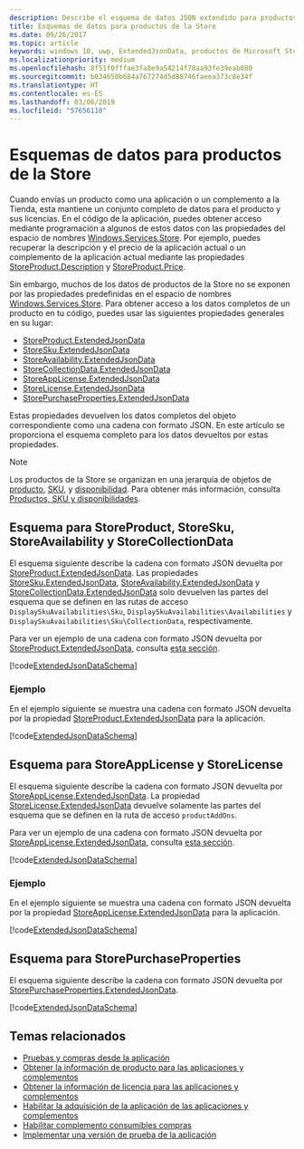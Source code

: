 ```yaml
---
description: Describe el esquema de datos JSON extendido para productos de la Tienda en el espacio de nombres Windows.Services.Store.
title: Esquemas de datos para productos de la Store
ms.date: 09/26/2017
ms.topic: article
keywords: windows 10, uwp, ExtendedJsonData, productos de Microsoft Store, esquema
ms.localizationpriority: medium
ms.openlocfilehash: 8f51f0fffae3fa8e9a54214f78aa93fe39eab080
ms.sourcegitcommit: b034650b684a767274d5d88746faeea373c8e34f
ms.translationtype: HT
ms.contentlocale: es-ES
ms.lasthandoff: 03/06/2019
ms.locfileid: "57656110"
---
```

# <a name="data-schemas-for-store-products"></a>Esquemas de datos para productos de la Store

Cuando envías un producto como una aplicación o un complemento a la Tienda, esta mantiene un conjunto completo de datos para el producto y sus licencias. En el código de la aplicación, puedes obtener acceso mediante programación a algunos de estos datos con las propiedades del espacio de nombres [Windows.Services.Store](https://msdn.microsoft.com/library/windows/apps/windows.services.store.aspx). Por ejemplo, puedes recuperar la descripción y el precio de la aplicación actual o un complemento de la aplicación actual mediante las propiedades [StoreProduct.Description](https://docs.microsoft.com/uwp/api/windows.services.store.storeproduct.Description) y [StoreProduct.Price](https://docs.microsoft.com/uwp/api/windows.services.store.storeproduct.Price).

Sin embargo, muchos de los datos de productos de la Store no se exponen por las propiedades predefinidas en el espacio de nombres [Windows.Services.Store](https://msdn.microsoft.com/library/windows/apps/windows.services.store.aspx). Para obtener acceso a los datos completos de un producto en tu código, puedes usar las siguientes propiedades generales en su lugar:

* [StoreProduct.ExtendedJsonData](https://docs.microsoft.com/uwp/api/windows.services.store.storeproduct.ExtendedJsonData)
* [StoreSku.ExtendedJsonData](https://docs.microsoft.com/uwp/api/windows.services.store.storesku.ExtendedJsonData)
* [StoreAvailability.ExtendedJsonData](https://docs.microsoft.com/uwp/api/windows.services.store.storeavailability.ExtendedJsonData)
*   [StoreCollectionData.ExtendedJsonData](https://docs.microsoft.com/uwp/api/windows.services.store.storecollectiondata.ExtendedJsonData)
*   [StoreAppLicense.ExtendedJsonData](https://docs.microsoft.com/uwp/api/windows.services.store.storeapplicense.ExtendedJsonData)
* [StoreLicense.ExtendedJsonData](https://docs.microsoft.com/uwp/api/windows.services.store.storelicense.ExtendedJsonData)
*   [StorePurchaseProperties.ExtendedJsonData](https://docs.microsoft.com/uwp/api/windows.services.store.storepurchaseproperties.ExtendedJsonData)

Estas propiedades devuelven los datos completos del objeto correspondiente como una cadena con formato JSON. En este artículo se proporciona el esquema completo para los datos devueltos por estas propiedades.

> [!NOTE]
> Los productos de la Store se organizan en una jerarquía de objetos de [producto](https://docs.microsoft.com/uwp/api/windows.services.store.storeproduct), [SKU](https://docs.microsoft.com/uwp/api/windows.services.store.storesku), y [disponibilidad](https://docs.microsoft.com/uwp/api/windows.services.store.storeavailability). Para obtener más información, consulta [Productos, SKU y disponibilidades](in-app-purchases-and-trials.md#products-skus).

## <a name="schema-for-storeproduct-storesku-storeavailability-and-storecollectiondata"></a>Esquema para StoreProduct, StoreSku, StoreAvailability y StoreCollectionData

El esquema siguiente describe la cadena con formato JSON devuelta por [StoreProduct.ExtendedJsonData](https://docs.microsoft.com/uwp/api/windows.services.store.storeproduct.ExtendedJsonData). Las propiedades [StoreSku.ExtendedJsonData](https://docs.microsoft.com/uwp/api/windows.services.store.storesku.ExtendedJsonData), [StoreAvailability.ExtendedJsonData](https://docs.microsoft.com/uwp/api/windows.services.store.storeavailability.ExtendedJsonData) y [StoreCollectionData.ExtendedJsonData](https://docs.microsoft.com/uwp/api/windows.services.store.storecollectiondata.ExtendedJsonData) solo devuelven las partes del esquema que se definen en las rutas de acceso ```DisplaySkuAvailabilities\Sku```, ```DisplaySkuAvailabilities\Availabilities``` y ```DisplaySkuAvailabilities\Sku\CollectionData```, respectivamente.

Para ver un ejemplo de una cadena con formato JSON devuelta por [StoreProduct.ExtendedJsonData](https://docs.microsoft.com/uwp/api/windows.services.store.storeproduct.ExtendedJsonData), consulta [esta sección](#product-example).

[!code[ExtendedJsonDataSchema](./code/InAppPurchasesAndLicenses_RS1/json/StoreProduct.ExtendedJsonData.json#L1-L729)]

<span id="product-example" />

### <a name="example"></a>Ejemplo

En el ejemplo siguiente se muestra una cadena con formato JSON devuelta por la propiedad [StoreProduct.ExtendedJsonData](https://docs.microsoft.com/uwp/api/windows.services.store.storeproduct.ExtendedJsonData) para la aplicación.

[!code[ExtendedJsonDataSchema](./code/InAppPurchasesAndLicenses_RS1/json/StoreProduct.ExtendedJsonDataExample.json#L1-L268)]

## <a name="schema-for-storeapplicense-and-storelicense"></a>Esquema para StoreAppLicense y StoreLicense

El esquema siguiente describe la cadena con formato JSON devuelta por [StoreAppLicense.ExtendedJsonData](https://docs.microsoft.com/uwp/api/windows.services.store.storeapplicense.ExtendedJsonData). La propiedad [StoreLicense.ExtendedJsonData](https://docs.microsoft.com/uwp/api/windows.services.store.storelicense.ExtendedJsonData) devuelve solamente las partes del esquema que se definen en la ruta de acceso ```productAddOns```.

Para ver un ejemplo de una cadena con formato JSON devuelta por [StoreAppLicense.ExtendedJsonData](https://docs.microsoft.com/uwp/api/windows.services.store.storeapplicense.ExtendedJsonData), consulta [esta sección](#license-example).

[!code[ExtendedJsonDataSchema](./code/InAppPurchasesAndLicenses_RS1/json/StoreAppLicense.ExtendedJsonData.json#L1-L80)]

<span id="license-example" />

### <a name="example"></a>Ejemplo

En el ejemplo siguiente se muestra una cadena con formato JSON devuelta por la propiedad [StoreAppLicense.ExtendedJsonData](https://docs.microsoft.com/uwp/api/windows.services.store.storeapplicense.ExtendedJsonData) para la aplicación.

[!code[ExtendedJsonDataSchema](./code/InAppPurchasesAndLicenses_RS1/json/StoreAppLicense.ExtendedJsonDataExample.json#L1-L28)]

## <a name="schema-for-storepurchaseproperties"></a>Esquema para StorePurchaseProperties

El esquema siguiente describe la cadena con formato JSON devuelta por [StorePurchaseProperties.ExtendedJsonData](https://docs.microsoft.com/uwp/api/windows.services.store.storepurchaseproperties.ExtendedJsonData).

[!code[ExtendedJsonDataSchema](./code/InAppPurchasesAndLicenses_RS1/json/StorePurchaseProperties.ExtendedJsonData.json#L1-L12)]

## <a name="related-topics"></a>Temas relacionados

* [Pruebas y compras desde la aplicación](in-app-purchases-and-trials.md)
* [Obtener la información de producto para las aplicaciones y complementos](get-product-info-for-apps-and-add-ons.md)
* [Obtener la información de licencia para las aplicaciones y complementos](get-license-info-for-apps-and-add-ons.md)
* [Habilitar la adquisición de la aplicación de las aplicaciones y complementos](enable-in-app-purchases-of-apps-and-add-ons.md)
* [Habilitar complemento consumibles compras](enable-consumable-add-on-purchases.md)
* [Implementar una versión de prueba de la aplicación](implement-a-trial-version-of-your-app.md)
